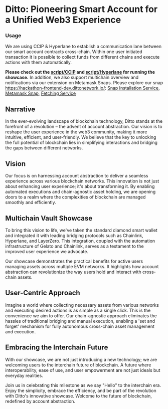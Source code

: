 # Ditto: Pioneering Smart Account for a Unified Web3 Experience

### Usage

We are using CCIP & Hyperlane to establish a communication lane between our smart account contracts cross-chain. Within one user initiated transaction it is possible to collect funds from different chains and execute actions with them automatically. 

**Please check out the [script/CCIP](https://github.com/dittonetwork/ethglobal-hackathon-interchain/tree/main/script/CCIP) and [script/Hyperlane](https://github.com/dittonetwork/ethglobal-hackathon-interchain/tree/main/script/Hyperlane) for running the showcase.**
In addition, we also support multichain overview and notifications via our extension on Metamask Snaps. Please explore our snap https://hackathon-frontend-dev.dittonetwork.io/:
[Snap Installation Service](https://github.com/dittonetwork/ethglobal-hackathon-frontend), [Metamask Snap](https://github.com/dittonetwork/ethglobal-hackathon-notifications-snap), [Fetching Service](https://github.com/dittonetwork/ethglobal-hackathon-backend)



## Narrative

In the ever-evolving landscape of blockchain technology, Ditto stands at the forefront of a revolution – the advent of account abstraction. Our vision is to reshape the user experience in the web3 community, making it more intuitive, efficient, and user-friendly. We believe that the key to unlocking the full potential of blockchain lies in simplifying interactions and bridging the gaps between different networks.

## Vision

Our focus is on harnessing account abstraction to deliver a seamless experience across various blockchain networks. This innovation is not just about enhancing user experience; it's about transforming it. By enabling automated executions and chain-agnostic asset holding, we are opening doors to a realm where the complexities of blockchain are managed smoothly and efficiently.

## Multichain Vault Showcase

To bring this vision to life, we've taken the standard diamond smart wallet and integrated it with leading bridging protocols such as Chainlink, Hyperlane, and LayerZero. This integration, coupled with the automation infrastructure of Gelato and Chainlink, serves as a testament to the improved user experience we advocate.

Our showcase demonstrates the practical benefits for active users managing assets across multiple EVM networks. It highlights how account abstraction can revolutionize the way users hold and interact with cross-chain assets.

## User-Centric Approach

Imagine a world where collecting necessary assets from various networks and executing desired actions is as simple as a single click. This is the convenience we aim to offer. Our chain-agnostic approach eliminates the hassles of traditional bridging and manual execution, enabling a 'set and forget' mechanism for fully autonomous cross-chain asset management and execution.

## Embracing the Interchain Future

With our showcase, we are not just introducing a new technology; we are welcoming users to the interchain future of blockchain. A future where interoperability, ease of use, and user empowerment are not just ideals but everyday realities.

Join us in celebrating this milestone as we say "Hello" to the interchain era. Enjoy the simplicity, embrace the efficiency, and be part of the revolution with Ditto's innovative showcase. Welcome to the future of blockchain, redefined by account abstraction.
